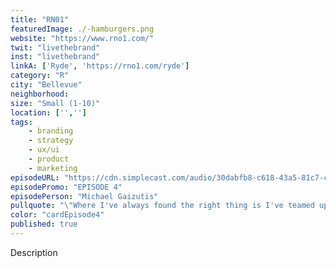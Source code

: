 ```yaml
---
title: "RN01"
featuredImage: ./-hamburgers.png
website: "https://www.rno1.com/"
twit: "livethebrand"
inst: "livethebrand"
linkA: ['Ryde', 'https://rno1.com/ryde']
category: "R"
city: "Bellevue"
neighborhood:
size: "Small (1-10)"
location: ['','']
tags:
    - branding
    - strategy
    - ux/ui
    - product
    - marketing
episodeURL: "https://cdn.simplecast.com/audio/30dabfb8-c618-43a5-81c7-c5c83750983a/episodes/98f94fa7-ff20-4384-b09e-243e8aa8d020/audio/78c61cc9-8b92-47c6-a5c3-44e8638a8683/default_tc.mp3"
episodePromo: "EPISODE 4"
episodePerson: "Michael Gaizutis"
pullquote: "\"Where I've always found the right thing is I've teamed up with people that I believe in, and I trust them 100 percent.\""
color: "cardEpisode4"
published: true
---
```


Description
